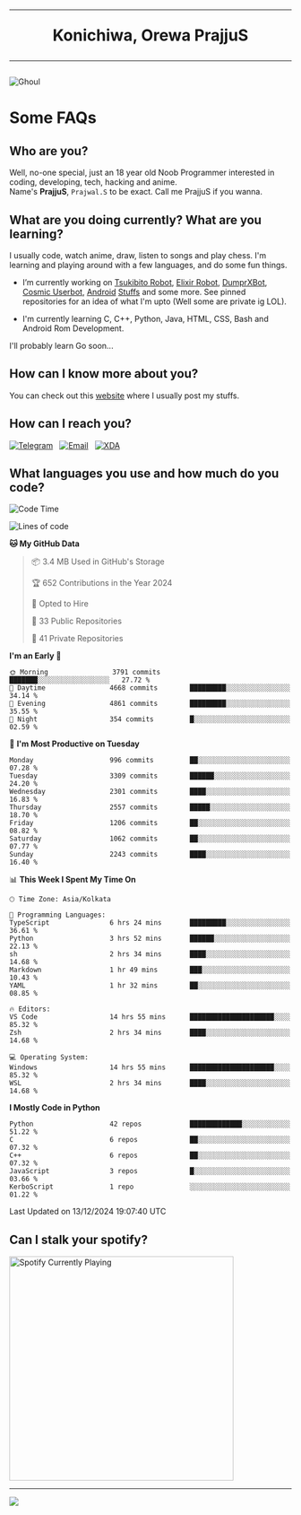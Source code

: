 <h1 align="center"><hr>Konichiwa, Orewa PrajjuS<hr></h1>


<img src="https://telegra.ph/file/6041d22c64479ee5ff802.jpg" alt="Ghoul"/>


<h1>Some FAQs</h1>


<h2>Who are you?</h2>

Well, no-one special, just an 18 year old Noob Programmer interested in coding, developing, tech, hacking and anime.
<br>
Name's <b>PrajjuS</b>, <code>Prajwal.S</code> to be exact. Call me PrajjuS if you wanna.


<h2>What are you doing currently? What are you learning?</h2>

I usually code, watch anime, draw, listen to songs and play chess. I'm learning and playing around with a few languages, and do some fun things.

- I’m currently working on <a href="Https://t.me/PrajjuSAssistantBot">Tsukibito Robot</a>, <a href="https://t.me/projectelixir_bot">Elixir Robot</a>, <a href="https://t.me/DumprXBot">DumprXBot</a>, <a href="https://github.com/SkyLab-Devs/CosmicUserbot">Cosmic Userbot</a>, <a href="https://github.com/Noob-OS">Android</a> <a href="https://github.com/PrajjuS/device_xiaomi_vince">Stuffs</a> and some more. See pinned repositories for an idea of what I'm upto (Well some are private ig LOL).

- I'm currently learning C, C++, Python, Java, HTML, CSS, Bash and Android Rom Development.

I'll probably learn Go soon...


<h2>How can I know more about you?</h2>

You can check out this <a href="https://prajjus.website">website</a> where I usually post my stuffs.


<h2>How can I reach you?</h2>

<a href="https://t.me/PrajjuS"><img src="https://img.shields.io/badge/PrajjuS-2CA5E0?style=flat-square&logo=telegram&logoColor=white" alt="Telegram"/></a>&nbsp;&nbsp;&nbsp;<a href="theprajjus@gmail.com"><img src="https://img.shields.io/badge/theprajjus@gmail.com-D14836?style=flat-square&logo=gmail&logoColor=white" alt="Email"/></a>&nbsp;&nbsp;&nbsp;<a href="https://forum.xda-developers.com/m/prajjus.10388799/"><img src="https://img.shields.io/badge/PrajjuS-F59714?style=flat-square&logo=xda-developers&logoColor=white" alt="XDA"/></a>


<h2>What languages you use and how much do you code?</h2>

<!--START_SECTION:waka-->
![Code Time](http://img.shields.io/badge/Code%20Time-861%20hrs%2056%20mins-blue)

![Lines of code](https://img.shields.io/badge/From%20Hello%20World%20I%27ve%20Written-885.0%20thousand%20lines%20of%20code-blue)

**🐱 My GitHub Data** 

> 📦 3.4 MB Used in GitHub's Storage 
 > 
> 🏆 652 Contributions in the Year 2024
 > 
> 💼 Opted to Hire
 > 
> 📜 33 Public Repositories 
 > 
> 🔑 41 Private Repositories 
 > 
**I'm an Early 🐤** 

```text
🌞 Morning                3791 commits        ███████░░░░░░░░░░░░░░░░░░   27.72 % 
🌆 Daytime                4668 commits        █████████░░░░░░░░░░░░░░░░   34.14 % 
🌃 Evening                4861 commits        █████████░░░░░░░░░░░░░░░░   35.55 % 
🌙 Night                  354 commits         █░░░░░░░░░░░░░░░░░░░░░░░░   02.59 % 
```
📅 **I'm Most Productive on Tuesday** 

```text
Monday                   996 commits         ██░░░░░░░░░░░░░░░░░░░░░░░   07.28 % 
Tuesday                  3309 commits        ██████░░░░░░░░░░░░░░░░░░░   24.20 % 
Wednesday                2301 commits        ████░░░░░░░░░░░░░░░░░░░░░   16.83 % 
Thursday                 2557 commits        █████░░░░░░░░░░░░░░░░░░░░   18.70 % 
Friday                   1206 commits        ██░░░░░░░░░░░░░░░░░░░░░░░   08.82 % 
Saturday                 1062 commits        ██░░░░░░░░░░░░░░░░░░░░░░░   07.77 % 
Sunday                   2243 commits        ████░░░░░░░░░░░░░░░░░░░░░   16.40 % 
```


📊 **This Week I Spent My Time On** 

```text
🕑︎ Time Zone: Asia/Kolkata

💬 Programming Languages: 
TypeScript               6 hrs 24 mins       █████████░░░░░░░░░░░░░░░░   36.61 % 
Python                   3 hrs 52 mins       ██████░░░░░░░░░░░░░░░░░░░   22.13 % 
sh                       2 hrs 34 mins       ████░░░░░░░░░░░░░░░░░░░░░   14.68 % 
Markdown                 1 hr 49 mins        ███░░░░░░░░░░░░░░░░░░░░░░   10.43 % 
YAML                     1 hr 32 mins        ██░░░░░░░░░░░░░░░░░░░░░░░   08.85 % 

🔥 Editors: 
VS Code                  14 hrs 55 mins      █████████████████████░░░░   85.32 % 
Zsh                      2 hrs 34 mins       ████░░░░░░░░░░░░░░░░░░░░░   14.68 % 

💻 Operating System: 
Windows                  14 hrs 55 mins      █████████████████████░░░░   85.32 % 
WSL                      2 hrs 34 mins       ████░░░░░░░░░░░░░░░░░░░░░   14.68 % 
```

**I Mostly Code in Python** 

```text
Python                   42 repos            █████████████░░░░░░░░░░░░   51.22 % 
C                        6 repos             ██░░░░░░░░░░░░░░░░░░░░░░░   07.32 % 
C++                      6 repos             ██░░░░░░░░░░░░░░░░░░░░░░░   07.32 % 
JavaScript               3 repos             █░░░░░░░░░░░░░░░░░░░░░░░░   03.66 % 
KerboScript              1 repo              ░░░░░░░░░░░░░░░░░░░░░░░░░   01.22 % 
```




 Last Updated on 13/12/2024 19:07:40 UTC
<!--END_SECTION:waka-->


<h2>Can I stalk your spotify?</h2>

<a href="https://open.spotify.com/user/cotgk31v4nhw20gs5adb29jq5"><img src="https://spotify-readme-prajjus.vercel.app/api?theme=dark&rainbow=true" alt="Spotify Currently Playing" width="400px"/></a>


<hr>


<img src="https://komarev.com/ghpvc/?username=prajjus&label=Profile%20Views&color=000000&style=flat">

